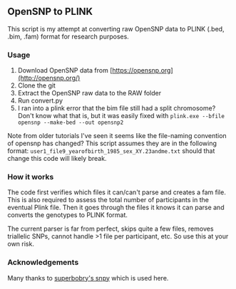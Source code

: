 ## OpenSNP to PLINK

This script is my attempt at converting raw OpenSNP data to PLINK (.bed, .bim, .fam) format for research purposes.

### Usage
1. Download OpenSNP data from [https://opensnp.org](http://opensnp.org/)
2. Clone the git
3. Extract the OpenSNP raw data to the RAW folder
4. Run convert.py
5. I ran into a plink error that the bim file still had a split chromosome? Don't know what that is, but it was easily fixed with `plink.exe --bfile opensnp --make-bed --out opensnp2`

Note from older tutorials I've seen it seems like the file-naming convention of opensnp has changed?
This script assumes they are in the following format: `user1_file9_yearofbirth_1985_sex_XY.23andme.txt` should that change this code will likely break.

### How it works
The code first verifies which files it can/can't parse and creates a fam file. This is also required to assess the total number of participants in the eventual Plink file.
Then it goes through the files it knows it can parse and converts the genotypes to PLINK format.

The current parser is far from perfect, skips quite a few files, removes triallelic SNPs, cannot handle >1 file per participant, etc. So use this at your own risk.

### Acknowledgements
Many thanks to [superbobry's snpy](https://github.com/superbobry/snpy) which is used here. 